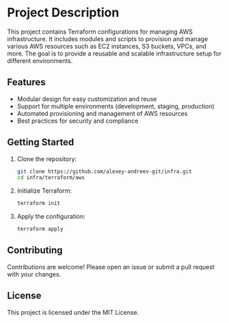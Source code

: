 # Project Description

This project contains Terraform configurations for managing AWS infrastructure. It includes modules and scripts to provision and manage various AWS resources such as EC2 instances, S3 buckets, VPCs, and more. The goal is to provide a reusable and scalable infrastructure setup for different environments.

## Features

- Modular design for easy customization and reuse
- Support for multiple environments (development, staging, production)
- Automated provisioning and management of AWS resources
- Best practices for security and compliance

## Getting Started

1. Clone the repository:
    ```sh
    git clone https://github.com/alexey-andreev-git/infra.git
    cd infra/terraform/aws
    ```

2. Initialize Terraform:
    ```sh
    terraform init
    ```

3. Apply the configuration:
    ```sh
    terraform apply
    ```

## Contributing

Contributions are welcome! Please open an issue or submit a pull request with your changes.

## License

This project is licensed under the MIT License.